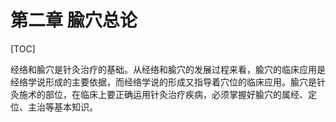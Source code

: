 # 第二章  腧穴总论

[TOC]

经络和腧穴是针灸治疗的基础。从经络和腧穴的发展过程来看，腧穴的临床应用是经络学说形成的主要依据，而经络学说的形成又指导着穴位的临床应用。腧穴是针灸施术的部位，在临床上要正确运用针灸治疗疾病，必须掌握好腧穴的属经、定位、主治等基本知识。
